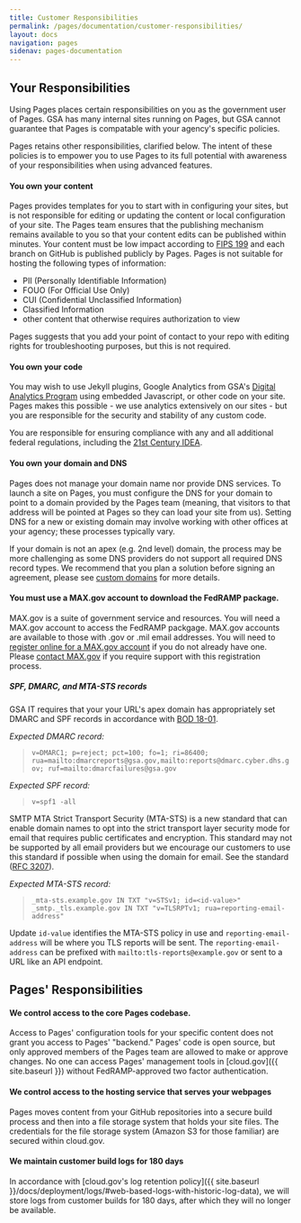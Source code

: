 ```yaml
---
title: Customer Responsibilities
permalink: /pages/documentation/customer-responsibilities/
layout: docs
navigation: pages
sidenav: pages-documentation
---
```



## Your Responsibilities

Using Pages places certain responsibilities on you as the government user of Pages. GSA has many internal sites running on Pages, but GSA cannot guarantee that Pages is compatable with your agency's specific policies.

Pages retains other responsibilities, clarified below. The intent of these policies is to empower you to use Pages to its full potential with awareness of your responsibilities when using advanced features.

#### You own your content

Pages provides templates for you to start with in configuring your sites, but is not responsible for editing or updating the content or local configuration of your site. The Pages team ensures that the publishing mechanism remains available to you so that your content edits can be published within minutes. Your content must be low impact according to [FIPS 199](http://nvlpubs.nist.gov/nistpubs/FIPS/NIST.FIPS.199.pdf) and each branch on GitHub is published publicly by Pages. Pages is not suitable for hosting the following types of information:
- PII (Personally Identifiable Information)
- FOUO (For Official Use Only)
- CUI (Confidential Unclassified Information)
- Classified Information
- other content that otherwise requires authorization to view

Pages suggests that you add your point of contact to your repo with editing rights for troubleshooting purposes, but this is not required.

#### You own your code

You may wish to use Jekyll plugins, Google Analytics from GSA's [Digital Analytics Program](https://www.digitalgov.gov/services/dap/) using embedded Javascript, or other code on your site. Pages makes this possible - we use analytics extensively on our sites - but you are responsible for the security and stability of any custom code.

You are responsible for ensuring compliance with any and all additional federal regulations, including the [21st Century IDEA](https://digital.gov/resources/21st-century-integrated-digital-experience-act/).

#### You own your domain and DNS

Pages does not manage your domain name nor provide DNS services. To launch a site on Pages, you must configure the DNS for your domain to point to a domain provided by the Pages team (meaning, that visitors to that address will be pointed at Pages so they can load your site from us). Setting DNS for a new or existing domain may involve working with other offices at your agency; these processes typically vary.

If your domain is not an apex (e.g. 2nd level) domain, the process may be more challenging as some DNS providers do not support all required DNS record types. We recommend that you plan a solution before signing an agreement, please see [custom domains]({{site.baseurl}}/pages/documentation/custom-domains) for more details.

#### You must use a MAX.gov account to download the FedRAMP package.

MAX.gov is a suite of government service and resources. You will need a MAX.gov account to access the FedRAMP packgage. MAX.gov accounts are available to those with .gov or .mil email addresses. You will need to [register online for a MAX.gov account](https://portal.max.gov/portal/main/displayRegistrationForm) if you do not already have one. Please [contact MAX.gov](https://portal.max.gov/portal/contactUs) if you require support with this registration process.

##### SPF, DMARC, and MTA-STS records
GSA IT requires that your your URL's apex domain has appropriately set DMARC and SPF records in accordance with [BOD 18-01](https://cyber.dhs.gov/bod/18-01/).

_Expected DMARC record:_
>`v=DMARC1; p=reject; pct=100; fo=1; ri=86400; rua=mailto:dmarcreports@gsa.gov,mailto:reports@dmarc.cyber.dhs.gov; ruf=mailto:dmarcfailures@gsa.gov`

_Expected SPF record:_
>`v=spf1 -all`

SMTP MTA Strict Transport Security (MTA-STS) is a new standard that can enable domain names to opt into the strict transport layer security mode for email that requires public certificates and encryption. This standard may not be supported by all email providers but we encourage our customers to use this standard if possible when using the domain for email. See the standard ([RFC 3207](https://tools.ietf.org/html/rfc3207)).

_Expected MTA-STS record:_
>`_mta-sts.example.gov IN TXT "v=STSv1; id=<id-value>"`
>`_smtp._tls.example.gov IN TXT "v=TLSRPTv1; rua=reporting-email-address"`

Update `id-value` identifies the MTA-STS policy in use and `reporting-email-address` will be where you TLS reports will be sent. The `reporting-email-address` can be prefixed with `mailto:tls-reports@example.gov` or sent to a URL like an API endpoint.

## Pages' Responsibilities

#### We control access to the core Pages codebase.

Access to Pages' configuration tools for your specific content does not grant you access to Pages' "backend." Pages' code is open source, but only approved members of the Pages team are allowed to make or approve changes. No one can access Pages' management tools in [cloud.gov]({{ site.baseurl }}) without FedRAMP-approved two factor authentication.

#### We control access to the hosting service that serves your webpages

Pages moves content from your GitHub repositories into a secure build process and then into a file storage system that holds your site files. The credentials for the file storage system (Amazon S3 for those familiar) are secured within cloud.gov.

#### We maintain customer build logs for 180 days
In accordance with [cloud.gov's log retention policy]({{ site.baseurl }}/docs/deployment/logs/#web-based-logs-with-historic-log-data), we will store logs from customer builds for 180 days, after which they will no longer be available.
